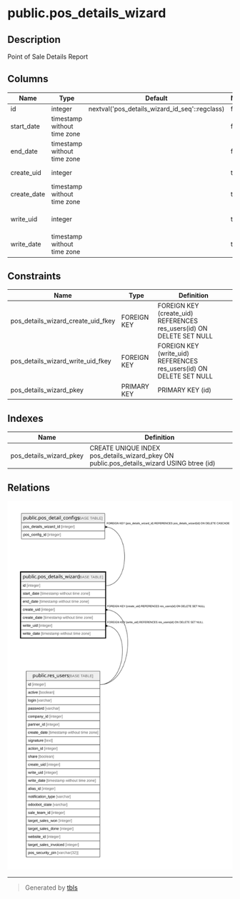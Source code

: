 # public.pos_details_wizard

## Description

Point of Sale Details Report

## Columns

| Name | Type | Default | Nullable | Children | Parents | Comment |
| ---- | ---- | ------- | -------- | -------- | ------- | ------- |
| id | integer | nextval('pos_details_wizard_id_seq'::regclass) | false | [public.pos_detail_configs](public.pos_detail_configs.md) |  |  |
| start_date | timestamp without time zone |  | false |  |  | Start Date |
| end_date | timestamp without time zone |  | false |  |  | End Date |
| create_uid | integer |  | true |  | [public.res_users](public.res_users.md) | Created by |
| create_date | timestamp without time zone |  | true |  |  | Created on |
| write_uid | integer |  | true |  | [public.res_users](public.res_users.md) | Last Updated by |
| write_date | timestamp without time zone |  | true |  |  | Last Updated on |

## Constraints

| Name | Type | Definition |
| ---- | ---- | ---------- |
| pos_details_wizard_create_uid_fkey | FOREIGN KEY | FOREIGN KEY (create_uid) REFERENCES res_users(id) ON DELETE SET NULL |
| pos_details_wizard_write_uid_fkey | FOREIGN KEY | FOREIGN KEY (write_uid) REFERENCES res_users(id) ON DELETE SET NULL |
| pos_details_wizard_pkey | PRIMARY KEY | PRIMARY KEY (id) |

## Indexes

| Name | Definition |
| ---- | ---------- |
| pos_details_wizard_pkey | CREATE UNIQUE INDEX pos_details_wizard_pkey ON public.pos_details_wizard USING btree (id) |

## Relations

![er](public.pos_details_wizard.svg)

---

> Generated by [tbls](https://github.com/k1LoW/tbls)
